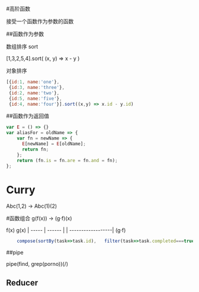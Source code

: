 #高阶函数

接受一个函数作为参数的函数

##函数作为参数

数组排序 sort

  [1,3,2,5,4].sort( (x, y) => x - y )

对象排序

```javascript
[{id:1, name:'one'},
 {id:3, name:'three'},
 {id:2, name:'two'},
 {id:5, name:'five'},  
 {id:4, name:'four'}].sort((x,y) => x.id - y.id)
 ```

##函数作为返回值

```javascript
var E = () => {}
var aliasFor = oldName => {
    var fn = newName => {
      E[newName] = E[oldName];
      return fn;
    };
    return (fn.is = fn.are = fn.and = fn);
};
```

# Curry
Abc(1,2) -> Abc(1)(2)

#函数组合
g(f(x)) -> (g·f)(x)

  f(x)        g(x)
| -----  |   ------ |
| ------------------|
        (g·f)


```javascript
    compose(sortBy(task=>task.id),   filter(task=>task.completed===true))(tasks)
```

##pipe

pipe(find, grep(porno))(/)


## Reducer
